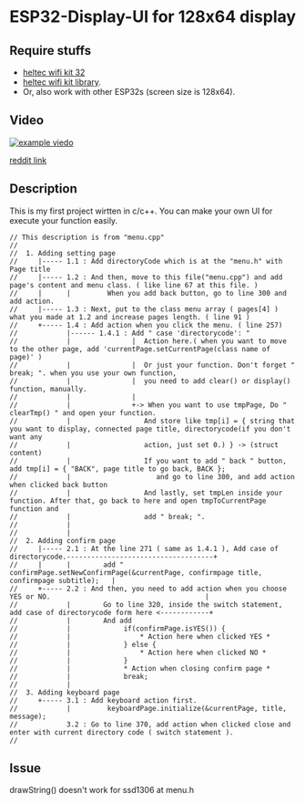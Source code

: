 # ESP32-Display-UI for 128x64 display

## Require stuffs 
- [heltec wifi kit 32](https://robotzero.one/heltec-wifi-kit-32/)  
- [heltec wifi kit library](https://github.com/Heltec-Aaron-Lee/WiFi_Kit_series). 
- Or, also work with other ESP32s (screen size is 128x64).


## Video
  
[![example viedo](https://img.youtube.com/vi/ZnySHmTHtwk/0.jpg)](https://youtu.be/ZnySHmTHtwk)

[reddit link](https://www.reddit.com/r/arduino/comments/fjiyuu/my_first_project_written_in_cpp_id_be_happy_to/?utm_source=share&utm_medium=ios_app&utm_name=iossmf)


## Description
  
This is my first project wirtten in c/c++. You can make your own UI for execute your function easily.

```
// This description is from "menu.cpp"
//
//  1. Adding setting page
//     |----- 1.1 : Add directoryCode which is at the "menu.h" with Page title
//     |----- 1.2 : And then, move to this file("menu.cpp") and add page's content and menu class. ( like line 67 at this file. )
//     |      |         When you add back button, go to line 300 and add action.
//     |----- 1.3 : Next, put to the class menu array ( pages[4] ) what you made at 1.2 and increase pages length. ( line 91 )
//     +----- 1.4 : Add action when you click the menu. ( line 257)
//            |------ 1.4.1 : Add " case 'directorycode': " 
//            |               |  Action here.( when you want to move to the other page, add 'currentPage.setCurrentPage(class name of page)' )
//            |               |  Or just your function. Don't forget " break; ". when you use your own function,
//            |               |  you need to add clear() or display() function, manually.
//            |               |    
//            |               +-> When you want to use tmpPage, Do " clearTmp() " and open your function.
//            |                  And store like tmp[i] = { string that you want to display, connected page title, directorycode(if you don't want any
//            |                  action, just set 0.) } -> (struct content)
//            |                  If you want to add " back " button, add tmp[i] = { "BACK", page title to go back, BACK }; 
//            |                     and go to line 300, and add action when clicked back button
//            |                  And lastly, set tmpLen inside your function. After that, go back to here and open tmpToCurrentPage function and
//            |                  add " break; ".
//            |                  
//            |                 
//  2. Adding confirm page
//     |----- 2.1 : At the line 271 ( same as 1.4.1 ), Add case of directorycode.------------------------------------+
//     |      |        add " confirmPage.setNewConfirmPage(&currentPage, confirmpage title, confirmpage subtitle);   |
//     +----- 2.2 : And then, you need to add action when you choose YES or NO.                                      |
//            |        Go to line 320, inside the switch statement, add case of directorycode form here <------------+
//            |        And add 
//            |             if(confirmPage.isYES()) {
//            |                 * Action here when clicked YES *
//            |             } else {
//            |                 * Action here when clicked NO *
//            |             }
//            |             * Action when closing confirm page *
//            |             break;
//            |
//  3. Adding keyboard page
//     +----- 3.1 : Add keyboard action first.
//            |         keyboardPage.initialize(&currentPage, title, message);
//            3.2 : Go to line 370, add action when clicked close and enter with current directory code ( switch statement ).
//
```
## Issue
  

  
 drawString() doesn't work for ssd1306 at menu.h
